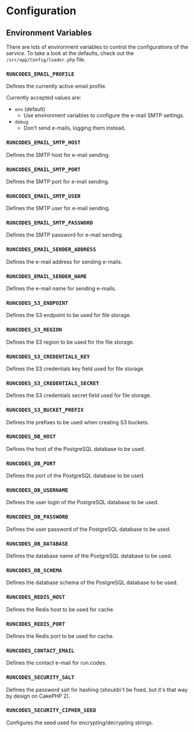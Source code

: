 # Configuration

## Environment Variables

There are lots of environment variables to control the configurations of the service. To take a look at the defaults, check out the `/src/app/Config/loader.php` file.

### `RUNCODES_EMAIL_PROFILE`

Defines the currently active email profile.

Currently accepted values are:

- `env` (default)
  - Use environment variables to configure the e-mail SMTP settings.
- `debug`
  - Don't send e-mails, logging them instead.

### `RUNCODES_EMAIL_SMTP_HOST`

Defines the SMTP host for e-mail sending.

### `RUNCODES_EMAIL_SMTP_PORT`

Defines the SMTP port for e-mail sending.

### `RUNCODES_EMAIL_SMTP_USER`

Defines the SMTP user for e-mail sending.

### `RUNCODES_EMAIL_SMTP_PASSWORD`

Defines the SMTP password for e-mail sending.

### `RUNCODES_EMAIL_SENDER_ADDRESS`

Defines the e-mail address for sending e-mails.

### `RUNCODES_EMAIL_SENDER_NAME`

Defines the e-mail name for sending e-mails.

### `RUNCODES_S3_ENDPOINT`

Defines the S3 endpoint to be used for file storage.

### `RUNCODES_S3_REGION`

Defines the S3 region to be used for the file storage.

### `RUNCODES_S3_CREDENTIALS_KEY`

Defines the S3 credentials key field used for file storage.

### `RUNCODES_S3_CREDENTIALS_SECRET`

Defines the S3 credentials secret field used for file storage.

### `RUNCODES_S3_BUCKET_PREFIX`

Defines the prefixes to be used when creating S3 buckets.


### `RUNCODES_DB_HOST`

Defines the host of the PostgreSQL database to be used.

### `RUNCODES_DB_PORT`

Defines the port of the PostgreSQL database to be used.

### `RUNCODES_DB_USERNAME`

Defines the user login of the PostgreSQL database to be used.

### `RUNCODES_DB_PASSWORD`

Defines the user password of the PostgreSQL database to be used.

### `RUNCODES_DB_DATABASE`

Defines the database name of the PostgreSQL database to be used.

### `RUNCODES_DB_SCHEMA`

Defines the database schema of the PostgreSQL database to be used.

### `RUNCODES_REDIS_HOST`

Defines the Redis host to be used for cache.

### `RUNCODES_REDIS_PORT`

Defines the Redis port to be used for cache.

### `RUNCODES_CONTACT_EMAIL`

Defines the contact e-mail for run.codes.

### `RUNCODES_SECURITY_SALT`

Defines the password salt for hashing (shouldn't be fixed, but it's that way by design on CakePHP 2).


### `RUNCODES_SECURITY_CIPHER_SEED`

Configures the seed used for encrypting/decrypting strings.
